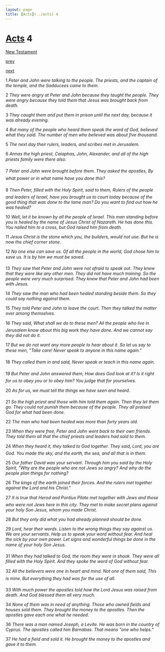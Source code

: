 ```yaml
---
layout: page
title: [Acts](../acts) 4
---
```


# [Acts](../acts) 4

[New Testament](/new-testament)


[prev](acts-3.html)


[next](acts-5.html)

1 _Peter and John were talking to the people. The priests, and the captain of the temple, and the Sadducees came to them._

2 _They were angry at Peter and John because they taught the people. They were angry because they told them that Jesus was brought back from death._

3 _They caught them and put them in prison until the next day, because it was already evening._

4 _But many of the people who heard them speak the word of God, believed what they said.  The number of men who believed was about five thousand._

5 _The next day their rulers, leaders, and scribes met in Jerusalem._

6 _Annas the high priest, Caiaphas, John, Alexander, and all of the high priests family were there also._

7 _Peter and John were brought before them. They asked the apostles, By what power or in what name have you done this?_

8 _Then Peter, filled with the Holy Spirit, said to them, Rulers of the people and leaders of Israel, have you brought us to court today because of the good thing that was done to the lame man? Do you want to find out how he was healed?_

10 _Well, let it be known by all the people of Israel. This man standing before you is healed by the name of Jesus Christ of Nazareth. He has done this. You nailed him to a cross, but God raised him from death._

11 _Jesus Christ is the stone which you, the builders, would not use. But he is now the chief corner stone._

12 _No one else can save us. Of all the people in the world, God chose him to save us. It is by him we must be saved._

13 _They saw that Peter and John were not afraid to speak out. They knew that they were like any other men. They did not have much training. So the people were very much surprised. They knew that Peter and John had been with Jesus._

14 _They saw the man who had been healed standing beside them. So they could say nothing against them._

15 _They told Peter and John to leave the court. Then they talked the matter over among themselves._

16 _They said, What shall we do to these men? All the people who live in Jerusalem know about this big work they have done. And we cannot say they did not do it._

17 _But we do not want any more people to hear about it. So let us say to these men, "Take care! Never speak to anyone in this name again." _

18 _They called them in and said, Never speak or teach in this name again._

19 _But Peter and John answered them, How does God look at it? Is it right for us to obey you or to obey him? You judge that for yourselves._

20 _As for us, we must tell the things we have seen and heard._

21 _So the high priest and those with him told them again. Then they let them go. They could not punish them because of the people. They all praised God for what had been done._

22 _The man who had been healed was more than forty years old._

23 _When they were free, Peter and John went back to their own friends. They told them all that the chief priests and leaders had said to them._

24 _When they heard it, they talked to God together. They said, Lord, you are God. You made the sky, and the earth, the sea, and all that is in them._

25 _Our father David was your servant. Through him you said by the Holy Spirit, "Why are the people who are not Jews so angry? And why do the people plan things for nothing?_

26 _The kings of the earth joined their forces. And the rulers met together against the Lord and his Christ."_

27 _It is true that Herod and Pontius Pilate met together with Jews and those who were not Jews here in this city. They met to make secret plans against your holy Son Jesus, whom you made Christ._

28 _But they only did what you had already planned should be done._

29 _Lord, hear their words. Listen to the wrong things they say against us. We are your servants. Help us to speak your word without fear. And heal the sick by your own power.  Let signs and wonderful things be done in the name of your holy Son Jesus._

31 _When they had talked to God, the room they were in shook. They were all filled with the Holy Spirit. And they spoke the word of God without fear._

32 _All the believers were one in heart and mind. Not one of them said, This is mine. But everything they had was for the use of all._

33 _With much power the apostles told how the Lord Jesus was raised from death. And God blessed them all very much._

34 _None of them was in need of anything. Those who owned fields and houses sold them.  They brought the money to the apostles. Then the apostles gave each one what he needed._

36 _There was a man named Joseph, a Levite. He was born in the country of Cyprus. The apostles called him Barnabas. That means "one who helps."_

37 _He had a field and sold it. He brought the money to the apostles and gave it to them._

